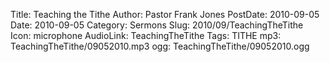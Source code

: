 Title: Teaching the Tithe
Author: Pastor Frank Jones
PostDate: 2010-09-05
Date: 2010-09-05
Category: Sermons
Slug: 2010/09/TeachingTheTithe
Icon: microphone
AudioLink: TeachingTheTithe
Tags: TITHE
mp3: TeachingTheTithe/09052010.mp3
ogg: TeachingTheTithe/09052010.ogg
